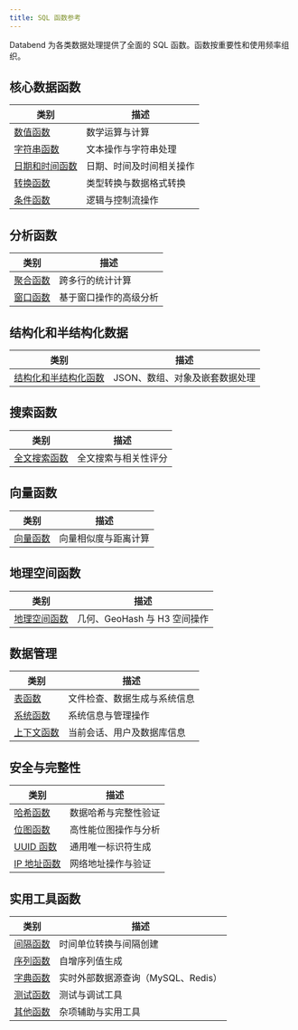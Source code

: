 ```yaml
---
title: SQL 函数参考
---
```


Databend 为各类数据处理提供了全面的 SQL 函数。函数按重要性和使用频率组织。

## 核心数据函数

| 类别 | 描述 |
|----------|-------------|
| [数值函数](./04-numeric-functions/index.md) | 数学运算与计算 |
| [字符串函数](./06-string-functions/index.md) | 文本操作与字符串处理 |
| [日期和时间函数](./05-datetime-functions/index.md) | 日期、时间及时间相关操作 |
| [转换函数](./02-conversion-functions/index.md) | 类型转换与数据格式转换 |
| [条件函数](./03-conditional-functions/index.md) | 逻辑与控制流操作 |

## 分析函数

| 类别 | 描述 |
|----------|-------------|
| [聚合函数](./07-aggregate-functions/index.md) | 跨多行的统计计算 |
| [窗口函数](./08-window-functions/index.md) | 基于窗口操作的高级分析 |

## 结构化和半结构化数据

| 类别 | 描述 |
|----------|-------------|
| [结构化和半结构化函数](./10-semi-structured-functions/index.md) | JSON、数组、对象及嵌套数据处理 |

## 搜索函数

| 类别 | 描述 |
|----------|-------------|
| [全文搜索函数](./10-search-functions/index.md) | 全文搜索与相关性评分 |

## 向量函数

| 类别 | 描述 |
|----------|-------------|
| [向量函数](./11-vector-functions/index.md) | 向量相似度与距离计算 |

## 地理空间函数

| 类别 | 描述 |
|----------|-------------|
| [地理空间函数](./09-geospatial-functions/index.md) | 几何、GeoHash 与 H3 空间操作 |

## 数据管理

| 类别 | 描述 |
|----------|-------------|
| [表函数](./17-table-functions/index.md) | 文件检查、数据生成与系统信息 |
| [系统函数](./16-system-functions/index.md) | 系统信息与管理操作 |
| [上下文函数](./15-context-functions/index.md) | 当前会话、用户及数据库信息 |

## 安全与完整性

| 类别 | 描述 |
|----------|-------------|
| [哈希函数](./12-hash-functions/index.md) | 数据哈希与完整性验证 |
| [位图函数](./01-bitmap-functions/index.md) | 高性能位图操作与分析 |
| [UUID 函数](./13-uuid-functions/index.md) | 通用唯一标识符生成 |
| [IP 地址函数](./14-ip-address-functions/index.md) | 网络地址操作与验证 |

## 实用工具函数

| 类别 | 描述 |
|----------|-------------|
| [间隔函数](./05-interval-functions/index.md) | 时间单位转换与间隔创建 |
| [序列函数](./18-sequence-functions/index.md) | 自增序列值生成 |
| [字典函数](./19-dictionary-functions/index.md) | 实时外部数据源查询（MySQL、Redis） |
| [测试函数](./19-test-functions/index.md) | 测试与调试工具 |
| [其他函数](./20-other-functions/index.md) | 杂项辅助与实用工具 |